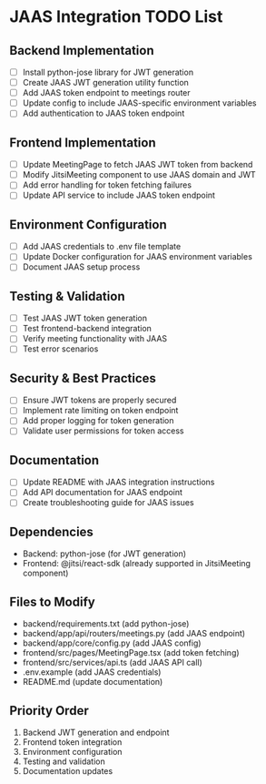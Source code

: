 # JAAS Integration TODO List

## Backend Implementation
- [ ] Install python-jose library for JWT generation
- [ ] Create JAAS JWT generation utility function
- [ ] Add JAAS token endpoint to meetings router
- [ ] Update config to include JAAS-specific environment variables
- [ ] Add authentication to JAAS token endpoint

## Frontend Implementation
- [ ] Update MeetingPage to fetch JAAS JWT token from backend
- [ ] Modify JitsiMeeting component to use JAAS domain and JWT
- [ ] Add error handling for token fetching failures
- [ ] Update API service to include JAAS token endpoint

## Environment Configuration
- [ ] Add JAAS credentials to .env file template
- [ ] Update Docker configuration for JAAS environment variables
- [ ] Document JAAS setup process

## Testing & Validation
- [ ] Test JAAS JWT token generation
- [ ] Test frontend-backend integration
- [ ] Verify meeting functionality with JAAS
- [ ] Test error scenarios

## Security & Best Practices
- [ ] Ensure JWT tokens are properly secured
- [ ] Implement rate limiting on token endpoint
- [ ] Add proper logging for token generation
- [ ] Validate user permissions for token access

## Documentation
- [ ] Update README with JAAS integration instructions
- [ ] Add API documentation for JAAS endpoint
- [ ] Create troubleshooting guide for JAAS issues

## Dependencies
- Backend: python-jose (for JWT generation)
- Frontend: @jitsi/react-sdk (already supported in JitsiMeeting component)

## Files to Modify
- backend/requirements.txt (add python-jose)
- backend/app/api/routers/meetings.py (add JAAS endpoint)
- backend/app/core/config.py (add JAAS config)
- frontend/src/pages/MeetingPage.tsx (add token fetching)
- frontend/src/services/api.ts (add JAAS API call)
- .env.example (add JAAS credentials)
- README.md (update documentation)

## Priority Order
1. Backend JWT generation and endpoint
2. Frontend token integration
3. Environment configuration
4. Testing and validation
5. Documentation updates
